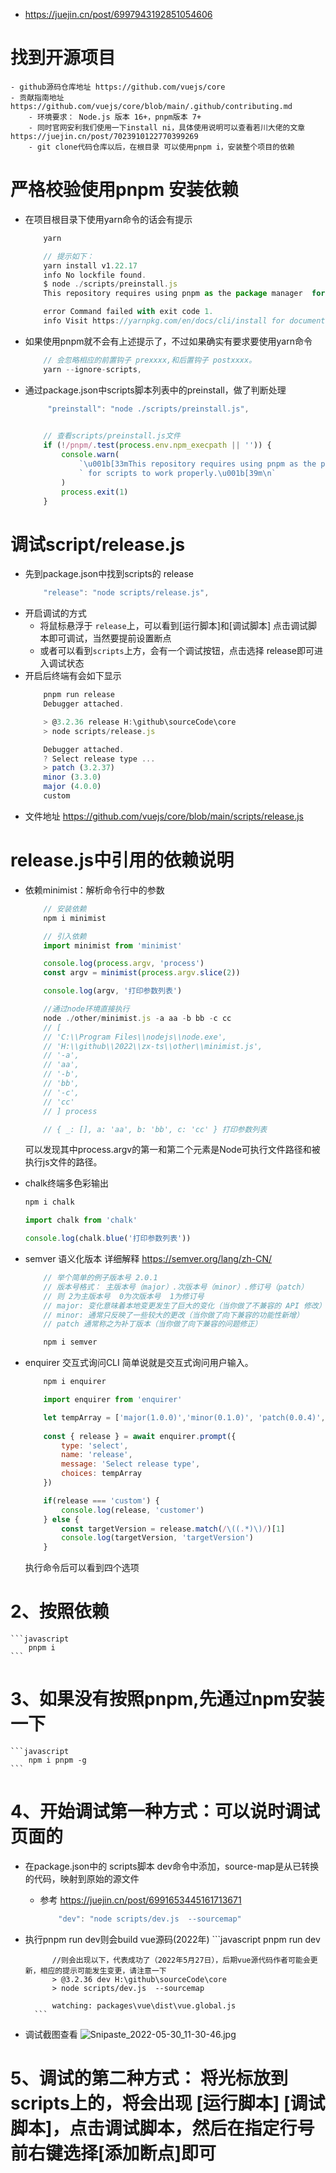 - https://juejin.cn/post/6997943192851054606

# 找到开源项目
    - github源码仓库地址 https://github.com/vuejs/core
    - 贡献指南地址 https://github.com/vuejs/core/blob/main/.github/contributing.md 
        - 环境要求： Node.js 版本 16+，pnpm版本 7+ 
        - 同时官网安利我们使用一下install ni，具体使用说明可以查看若川大佬的文章 https://juejin.cn/post/7023910122770399269
        - git clone代码仓库以后，在根目录 可以使用pnpm i，安装整个项目的依赖
# 严格校验使用pnpm 安装依赖
- 在项目根目录下使用yarn命令的话会有提示
    ```javascript
        yarn

        // 提示如下：
        yarn install v1.22.17
        info No lockfile found.
        $ node ./scripts/preinstall.js
        This repository requires using pnpm as the package manager  for scripts to work properly.

        error Command failed with exit code 1.
        info Visit https://yarnpkg.com/en/docs/cli/install for documentation about this command.
    ```
- 如果使用pnpm就不会有上述提示了，不过如果确实有要求要使用yarn命令
    ```javascript
        // 会忽略相应的前置钩子 prexxxx,和后置钩子 postxxxx。
        yarn --ignore-scripts, 
    ```
- 通过package.json中scripts脚本列表中的preinstall，做了判断处理
    ```javascript
         "preinstall": "node ./scripts/preinstall.js",
        

        // 查看scripts/preinstall.js文件
        if (!/pnpm/.test(process.env.npm_execpath || '')) {
            console.warn(
                `\u001b[33mThis repository requires using pnpm as the package manager ` +
                ` for scripts to work properly.\u001b[39m\n`
            )
            process.exit(1)
        }
    ```
#  调试script/release.js
- 先到package.json中找到scripts的 release
    ```javascript
        "release": "node scripts/release.js",
    ```
- 开启调试的方式
    - 将鼠标悬浮于 `release`上，可以看到[运行脚本]和[调试脚本] 点击调试脚本即可调试，当然要提前设置断点
    - 或者可以看到`scripts`上方，会有一个调试按钮，点击选择 release即可进入调试状态
- 开启后终端有会如下显示
    ```javascript
        pnpm run release
        Debugger attached.

        > @3.2.36 release H:\github\sourceCode\core
        > node scripts/release.js

        Debugger attached.
        ? Select release type ... 
        > patch (3.2.37)
        minor (3.3.0)
        major (4.0.0)
        custom
    ```
- 文件地址 https://github.com/vuejs/core/blob/main/scripts/release.js

# release.js中引用的依赖说明

- 依赖minimist：解析命令行中的参数
    ```javascript
        // 安装依赖
        npm i minimist

        // 引入依赖
        import minimist from 'minimist'

        console.log(process.argv, 'process')
        const argv = minimist(process.argv.slice(2))

        console.log(argv, '打印参数列表')

        //通过node环境直接执行 
        node ./other/minimist.js -a aa -b bb -c cc
        // [
        // 'C:\\Program Files\\nodejs\\node.exe',
        // 'H:\\github\\2022\\zx-ts\\other\\minimist.js',
        // '-a',
        // 'aa',
        // '-b',
        // 'bb',
        // '-c',
        // 'cc'
        // ] process

        // { _: [], a: 'aa', b: 'bb', c: 'cc' } 打印参数列表

    ```
    可以发现其中process.argv的第一和第二个元素是Node可执行文件路径和被执行js文件的路径。

- chalk终端多色彩输出
    ```javascript
    npm i chalk

    import chalk from 'chalk'

    console.log(chalk.blue('打印参数列表'))
    ```
- semver 语义化版本
    详细解释 https://semver.org/lang/zh-CN/

    ```javascript
        // 举个简单的例子版本号 2.0.1
        // 版本号格式： 主版本号（major）.次版本号（minor）.修订号（patch）
        // 则 2为主版本号  0为次版本号  1为修订号
        // major: 变化意味着本地变更发生了巨大的变化（当你做了不兼容的 API 修改）
        // minor: 通常只反映了一些较大的更改（当你做了向下兼容的功能性新增）
        // patch 通常称之为补丁版本（当你做了向下兼容的问题修正）
    ```

    ```javascript
        npm i semver
    ```
- enquirer 交互式询问CLI
    简单说就是交互式询问用户输入。
    
    ```javascript
        npm i enquirer

        import enquirer from 'enquirer'

        let tempArray = ['major(1.0.0)','minor(0.1.0)', 'patch(0.0.4)', 'customer' ]
        
        const { release } = await enquirer.prompt({
            type: 'select',
            name: 'release',
            message: 'Select release type',
            choices: tempArray
        })

        if(release === 'custom') {
            console.log(release, 'customer')
        } else {
            const targetVersion = release.match(/\((.*)\)/)[1]
            console.log(targetVersion, 'targetVersion')
        }
    ```

    执行命令后可以看到四个选项

    
# 2、按照依赖
    ```javascript
        pnpm i
    ``` 
# 3、如果没有按照pnpm,先通过npm安装一下 
    ```javascript
        npm i pnpm -g
    ```
# 4、开始调试第一种方式：可以说时调试页面的

- 在package.json中的 scripts脚本 dev命令中添加，source-map是从已转换的代码，映射到原始的源文件
    - 参考 https://juejin.cn/post/6991653445161713671
        ```javascript
            "dev": "node scripts/dev.js  --sourcemap"
        ```
- 执行pnpm run dev则会build vue源码(2022年)
        ```javascript
            pnpm run dev

            //则会出现以下，代表成功了（2022年5月27日），后期vue源代码作者可能会更新，相应的提示可能发生变更，请注意一下
            > @3.2.36 dev H:\github\sourceCode\core
            > node scripts/dev.js  --sourcemap

            watching: packages\vue\dist\vue.global.js
        ```
- 调试截图查看
     ![Snipaste_2022-05-30_11-30-46.jpg](https://p3-juejin.byteimg.com/tos-cn-i-k3u1fbpfcp/20c4acde464c4ccebabba06b8376c780~tplv-k3u1fbpfcp-watermark.image?)    
# 5、调试的第二种方式： 将光标放到scripts上的，将会出现 [运行脚本] [调试脚本]，点击调试脚本，然后在指定行号前右键选择[添加断点]即可